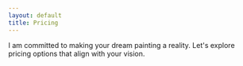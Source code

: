 ```yaml
---
layout: default
title: Pricing
---
```


<p>
  I am committed to making your dream painting a reality. Let's explore pricing options that align with your vision.
</p>
